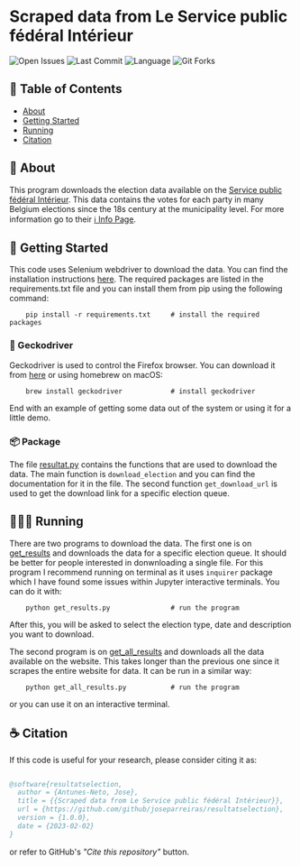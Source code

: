 # Scraped data from Le Service public fédéral Intérieur

![Open Issues](https://img.shields.io/github/issues-raw/joseparreiras/resultatselection)
![Last Commit](https://img.shields.io/github/last-commit/joseparreiras/resultatselection)
![Language](https://img.shields.io/github/languages/top/joseparreiras/resultatselection)
![Git Forks](https://img.shields.io/github/forks/joseparreiras/resultatselection?label=Fork)
## 📝 Table of Contents

- [About](#about)
- [Getting Started](#getting_started)
- [Running](#usage)
- [Citation](#citation)

## 📌 About <a name = "about"></a>

This program downloads the election data available on the [Service public fédéral Intérieur](https://resultatselection.belgium.be/fr/information). This data contains the votes for each party in many Belgium elections since the 18s century at the municipality level. For more information go to their [ℹ️ Info Page](https://resultatselection.belgium.be/fr/information).

## 🚦 Getting Started <a name = "getting_started"></a>

This code uses Selenium webdriver to download the data. You can find the installation instructions [here](https://selenium-python.readthedocs.io/installation.html). The required packages are listed in the requirements.txt file and you can install them from pip using the following command:

```
    pip install -r requirements.txt     # install the required packages
```

### 🦎 Geckodriver
Geckodriver is used to control the Firefox browser. You can download it from [here](https://github.com/mozilla/geckodriver/releases) or using homebrew on macOS:

```
    brew install geckodriver            # install geckodriver
```

End with an example of getting some data out of the system or using it for a little demo.

### 📦 Package
The file [resultat.py](/resultat.py) contains the functions that are used to download the data. The main function is `download_election` and you can find the documentation for it in the file. The second function `get_download_url` is used to get the download link for a specific election queue.

## 🏃🏻‍♂️ Running <a name = "usage"></a>

There are two programs to download the data. The first one is on [get_results](/get_results.py) and downloads the data for a specific election queue. It should be better for people interested in donwnloading a single file. For this program I recommend running on terminal as it uses `inquirer` package which I have found some issues within Jupyter interactive terminals. You can do it with:
```
    python get_results.py               # run the program
```
After this, you will be asked to select the election type, date and description you want to download.

The second program is on [get_all_results](/get_all_results.py) and downloads all the data available on the website. This takes longer than the previous one since it scrapes the entire website for data. It can be run in a similar way:
```
    python get_all_results.py           # run the program
```
or you can use it on an interactive terminal.

## ☕️ Citation <a name = "citation"></a>
If this code is useful for your research, please consider citing it as:

```bibtex

@software{resultatselection,
  author = {Antunes-Neto, Jose},
  title = {{Scraped data from Le Service public fédéral Intérieur}},
  url = {https://github.com/github/joseparreiras/resultatselection},
  version = {1.0.0},
  date = {2023-02-02}
}
```

or refer to GitHub's *"Cite this repository"* button.